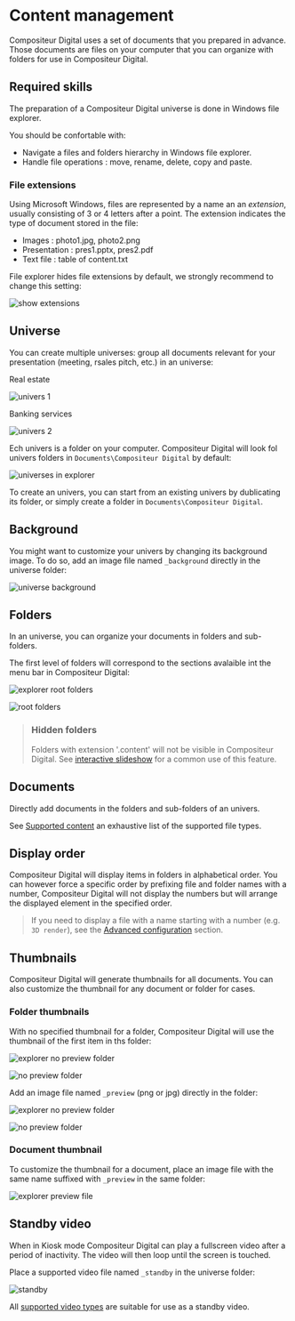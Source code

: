 # Content management

Compositeur Digital uses a set of documents that you prepared in advance. Those documents are files on your computer that you can organize with folders for use in Compositeur Digital.

## Required skills

The preparation of a Compositeur Digital universe is done in Windows file explorer.

You should be confortable with:

- Navigate a files and folders hierarchy in Windows file explorer.
- Handle file operations : move, rename, delete, copy and paste.

### File extensions

Using Microsoft Windows, files are represented by a name an an *extension*, usually consisting of 3 or 4 letters after a point. The extension indicates the type of document stored in the file:

- Images : photo1.jpg, photo2.png
- Presentation : pres1.pptx, pres2.pdf
- Text file : table of content.txt

File explorer hides file extensions by default, we strongly recommend to change this setting:

![show extensions](img/show_extensions.jpg)

## Universe

You can create multiple universes: group all documents relevant for your presentation (meeting, rsales pitch, etc.) in an universe:

Real estate

![univers 1](img/univers1.jpg)

Banking services

![univers 2](img/univers2.jpg)

Ech univers is a folder on your computer. Compositeur Digital will look fol univers folders in `Documents\Compositeur Digital` by default:

![universes in explorer](img/explorer_univers.jpg)

To create an univers, you can start from an existing univers by dublicating its folder, or simply create a folder in `Documents\Compositeur Digital`.

## Background

You might want to customize your univers by changing its background image. To do so, add an image file named `_background` directly in the universe folder:

![universe background](img/explorer_background.jpg)

## Folders

In an universe, you can organize your documents in folders and sub-folders.

The first level of folders will correspond to the sections avalaible int the menu bar in Compositeur Digital:

![explorer root folders](img/explorer_root_folders.jpg)

![root folders](img/root_folders.jpg)

>### <a name="contentFolder"></a> Hidden folders
>
>Folders with extension '.content' will not be visible in Compositeur Digital. 
>See [interactive slideshow](slideshow#interactive) for a common use of this feature.

## Documents

Directly add documents in the folders and sub-folders of an univers.

See [Supported content](content_types.md) an exhaustive list of the supported file types.

## Display order

Compositeur Digital will display items in folders in alphabetical order. You can however force a specific order by prefixing file and folder names with a number, Compositeur Digital will not display the numbers but will arrange the displayed element in the specified order.

>If you need to display a file with a name starting with a number (e.g. `3D render`), see the [Advanced configuration](config#configuration_dun_document) section.

## Thumbnails 

Compositeur Digital will generate thumbnails for all documents. You can also customize the thumbnail for any document or folder for cases.

### Folder thumbnails

With no specified thumbnail for a folder, Compositeur Digital will use the thumbnail of the first item in ths folder:

![explorer no preview folder](img/explorer_nopreview_folder.jpg)

![no preview folder](img/nopreview_folder.jpg) 

Add an image file named `_preview` (png or jpg) directly in the folder:

![explorer no preview folder](img/explorer_preview_folder.jpg)

![no preview folder](img/preview_folder.jpg) 

### Document thumbnail

To customize the thumbnail for a document, place an image file with the same name suffixed with `_preview` in the same folder:

![explorer preview file](img/explorer_preview_file.jpg)

## Standby video

When in Kiosk mode Compositeur Digital can play a fullscreen video after a period of inactivity. The video will then loop until the screen is touched.

Place a supported video file named `_standby` in the universe folder:

![standby](img/explorer_standby.jpg) 

All [supported video types](video.md) are suitable for use as a standby video.
